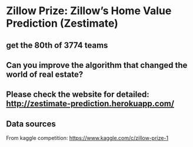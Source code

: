 # Zillow Prize: Zillow’s Home Value Prediction (Zestimate)

## get the 80th of 3774 teams

## Can you improve the algorithm that changed the world of real estate?

## Please check the website for detailed: http://zestimate-prediction.herokuapp.com/

## Data sources

From kaggle competition: https://www.kaggle.com/c/zillow-prize-1




